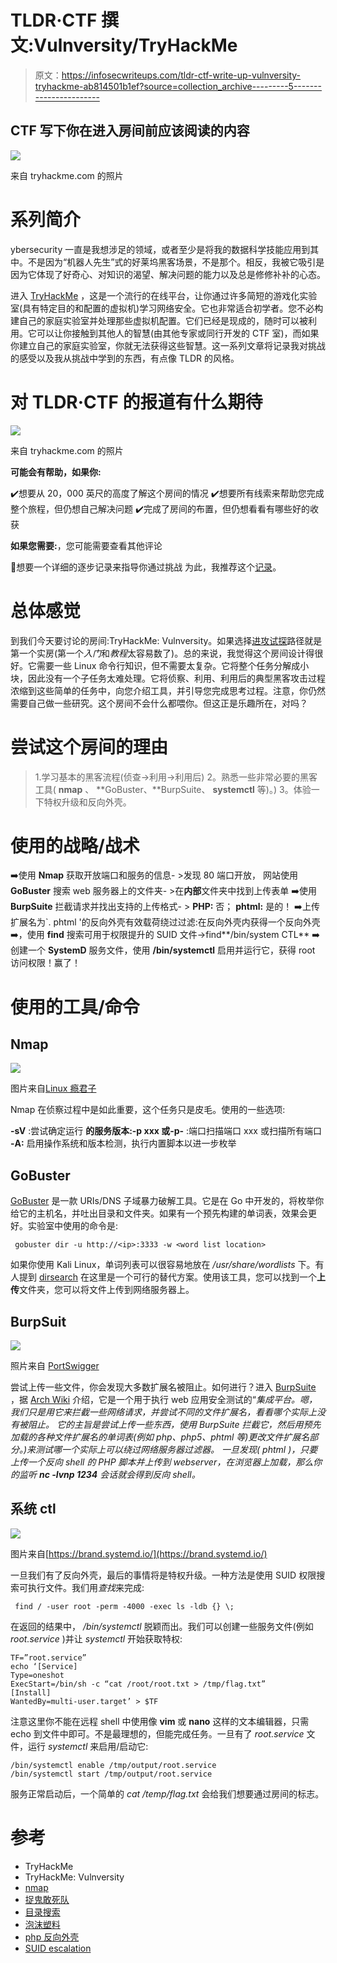 # TLDR·CTF 撰文:Vulnversity/TryHackMe

> 原文：<https://infosecwriteups.com/tldr-ctf-write-up-vulnversity-tryhackme-ab814501b1ef?source=collection_archive---------5----------------------->

## CTF 写下你在进入房间前应该阅读的内容

![](img/a9698e2905ab37ac78dc0663485cc6a5.png)

来自 tryhackme.com 的照片

# 系列简介

ybersecurity 一直是我想涉足的领域，或者至少是将我的数据科学技能应用到其中。不是因为“机器人先生”式的好莱坞黑客场景，不是那个。相反，我被它吸引是因为它体现了好奇心、对知识的渴望、解决问题的能力以及总是修修补补的心态。

进入 [TryHackMe](https://tryhackme.com/) ，这是一个流行的在线平台，让你通过许多简短的游戏化实验室(具有特定目的和配置的虚拟机)学习网络安全。它也非常适合初学者。您不必构建自己的家庭实验室并处理那些虚拟机配置。它们已经是现成的，随时可以被利用。它可以让你接触到其他人的智慧(由其他专家或同行开发的 CTF 室)，而如果你建立自己的家庭实验室，你就无法获得这些智慧。这一系列文章将记录我对挑战的感受以及我从挑战中学到的东西，有点像 TLDR 的风格。

# 对 TLDR·CTF 的报道有什么期待

![](img/cb3150ab9fd1d4c2719000e63dd9002c.png)

来自 tryhackme.com 的照片

**可能会有帮助，如果你:**

✔️想要从 20，000 英尺的高度了解这个房间的情况
✔️想要所有线索来帮助您完成整个旅程，但仍想自己解决问题
✔️完成了房间的布置，但仍想看看有哪些好的收获

**如果您需要:**，您可能需要查看其他评论

🔶想要一个详细的逐步记录来指导你通过挑战
为此，我推荐这个[记录](https://0xa94.medium.com/tryhackme-vulnversity-ca0bdcc73386)。

# 总体感觉

到我们今天要讨论的房间:TryHackMe: Vulnversity。如果选择[进攻试探](https://tryhackme.com/paths)路径就是第一个实房(第一个*入门*和*教程*太容易数了)。总的来说，我觉得这个房间设计得很好。它需要一些 Linux 命令行知识，但不需要太复杂。它将整个任务分解成小块，因此没有一个子任务太难处理。它将侦察、利用、利用后的典型黑客攻击过程浓缩到这些简单的任务中，向您介绍工具，并引导您完成思考过程。注意，你仍然需要自己做一些研究。这个房间不会什么都喂你。但这正是乐趣所在，对吗？

# 尝试这个房间的理由

> 1.学习基本的黑客流程(侦查->利用->利用后)
> 2。熟悉一些非常必要的黑客工具( **nmap** 、 **GoBuster、**BurpSuite、 **systemctl** 等)。)
> 3。体验一下特权升级和反向外壳。

# 使用的战略/战术

➡️使用 **Nmap** 获取开放端口和服务的信息- >发现 80 端口开放，
网站使用 **GoBuster** 搜索 web 服务器上的文件夹- >在**内部**文件夹中找到上传表单
➡️使用 **BurpSuite** 拦截请求并找出支持的上传格式- > **PHP:** 否； **phtml:** 是的！
➡️上传扩展名为`. phtml '的反向外壳有效载荷绕过过滤:在反向外壳内获得一个反向外壳
➡️，使用 **find** 搜索可用于权限提升的 SUID 文件->find**/bin/system CTL**
➡️创建一个 **SystemD** 服务文件，使用 **/bin/systemctl** 启用并运行它，获得 root 访问权限！赢了！

# 使用的工具/命令

## Nmap

![](img/bc71f51e0f86abe1c1f99eae298c3856.png)

图片来自[Linux 瘾君子](https://www.linuxadictos.com/)

Nmap 在侦察过程中是如此重要，这个任务只是皮毛。使用的一些选项:

**-sV** :尝试确定运行
**的服务版本:-p xxx 或-p-** :端口扫描端口 xxx 或扫描所有端口
**-A:** 启用操作系统和版本检测，执行内置脚本以进一步枚举

## GoBuster

[GoBuster](https://github.com/OJ/gobuster) 是一款 URIs/DNS 子域暴力破解工具。它是在 Go 中开发的，将枚举你给它的主机名，并吐出目录和文件夹。如果有一个预先构建的单词表，效果会更好。实验室中使用的命令是:

```
 gobuster dir -u http://<ip>:3333 -w <word list location> 
```

如果你使用 Kali Linux，单词列表可以很容易地放在 */usr/share/wordlists* 下。有人提到 [dirsearch](https://github.com/maurosoria/dirsearch) 在这里是一个可行的替代方案。使用该工具，您可以找到一个**上传**文件夹，您可以将文件上传到网络服务器上。

## BurpSuit

![](img/a1f9159b25ea4417b858253b836f7416.png)

照片来自 [PortSwigger](https://portswigger.net/burp)

尝试上传一些文件，你会发现大多数扩展名被阻止。如何进行？进入 [BurpSuite](https://portswigger.net/burp) ，据 [Arch Wiki](https://wiki.archlinux.org/title/Burp_suite) 介绍，它是一个用于执行 web 应用安全测试的“*集成平台。嗯，我们只是用它来拦截一些网络请求，并尝试不同的文件扩展名，看看哪个实际上没有被阻止。
它的主旨是尝试上传一些东西，使用 *BurpSuite* 拦截它，然后用预先加载的各种文件扩展名的单词表(例如 *php、php5、phtml* 等)更改文件扩展名部分。)来测试哪一个实际上可以绕过网络服务器过滤器。
一旦发现( *phtml* )，只要上传一个反向 shell 的 PHP 脚本并上传到 webserver，在浏览器上加载，那么你的监听 **nc -lvnp 1234** 会话就会得到反向 shell。*

## 系统 ctl

![](img/62d268765862bc2ac59a58293a6bc9bf.png)

图片来自[https://brand.systemd.io/](https://brand.systemd.io/)

一旦我们有了反向外壳，最后的事情将是特权升级。一种方法是使用 SUID 权限搜索可执行文件。我们用*查找*来完成:

```
 find / -user root -perm -4000 -exec ls -ldb {} \; 
```

在返回的结果中， */bin/systemctl* 脱颖而出。我们可以创建一些服务文件(例如 *root.service* )并让 *systemctl* 开始获取特权:

```
TF=”root.service”
echo ‘[Service]
Type=oneshot
ExecStart=/bin/sh -c “cat /root/root.txt > /tmp/flag.txt”
[Install]
WantedBy=multi-user.target’ > $TF
```

注意这里你不能在远程 shell 中使用像 **vim** 或 **nano** 这样的文本编辑器，只需 echo 到文件中即可。不是最理想的，但能完成任务。一旦有了 *root.service* 文件，运行 *systemctl* 来启用/启动它:

```
/bin/systemctl enable /tmp/output/root.service
/bin/systemctl start /tmp/output/root.service
```

服务正常启动后，一个简单的 *cat /temp/flag.txt* 会给我们想要通过房间的标志。

# 参考

*   TryHackMe
*   TryHackMe: Vulnversity
*   [nmap](https://nmap.org)
*   [捉鬼敢死队](https://github.com/OJ/gobuster)
*   [目录搜索](https://github.com/maurosoria/dirsearch)
*   [泡沫塑料](https://portswigger.net/burp)
*   [php 反向外壳](https://github.com/pentestmonkey/php-reverse-shell/blob/master/php-reverse-shell.php)
*   [SUID escalation](https://gtfobins.github.io/gtfobins/systemctl/#suid)